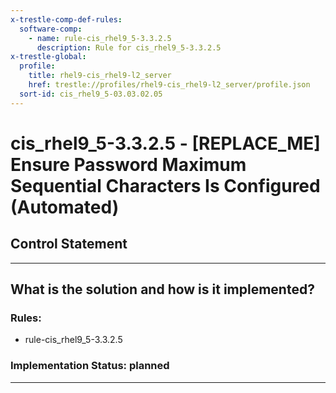 ```yaml
---
x-trestle-comp-def-rules:
  software-comp:
    - name: rule-cis_rhel9_5-3.3.2.5
      description: Rule for cis_rhel9_5-3.3.2.5
x-trestle-global:
  profile:
    title: rhel9-cis_rhel9-l2_server
    href: trestle://profiles/rhel9-cis_rhel9-l2_server/profile.json
  sort-id: cis_rhel9_5-03.03.02.05
---
```


# cis_rhel9_5-3.3.2.5 - \[REPLACE_ME\] Ensure Password Maximum Sequential Characters Is Configured (Automated)

## Control Statement

______________________________________________________________________

## What is the solution and how is it implemented?

<!-- For implementation status enter one of: implemented, partial, planned, alternative, not-applicable -->

<!-- Note that the list of rules under ### Rules: is read-only and changes will not be captured after assembly to JSON -->

<!-- Add control implementation description here for control: cis_rhel9_5-3.3.2.5 -->

### Rules:

  - rule-cis_rhel9_5-3.3.2.5

### Implementation Status: planned

______________________________________________________________________
